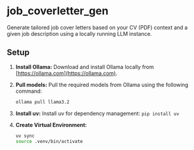 # job_coverletter_gen

Generate tailored job cover letters based on your CV (PDF) context and a given job description using a locally running LLM instance.

## Setup

1. **Install Ollama:** Download and install Ollama locally from [https://ollama.com](https://ollama.com).

1. **Pull models:** Pull the required models from Ollama using the following command:
   ```bash
   ollama pull llama3.2
   ```

1. **Install uv:** Install uv for dependency management: `pip install uv`

1. **Create Virtual Environment:**
   ```bash
   uv sync
   source .venv/bin/activate
   ```
